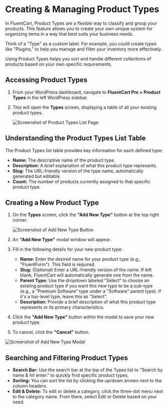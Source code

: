 # Creating & Managing Product Types

In FluentCart, Product Types are a flexible way to classify and group your products. This feature allows you to create your own unique system for organizing items in a way that best suits your business needs.

Think of a "Type" as a custom label. For example, you could create types like "Plugins," to help you manage and filter your inventory more effectively.

Using Product Types helps you sort and handle different collections of products based on your own specific requirements.

## Accessing Product Types

1.  From your WordPress dashboard, navigate to **FluentCart Pro > Product Types** in the left WordPress sidebar.
2.  This will open the **Types** screen, displaying a table of all your existing product types.

    ![Screenshot of Product Types List Page](/images/product-types-creation/Creating-Managing-Types/Type-1.png)

## Understanding the Product Types List Table

The Product Types list table provides key information for each defined type:

* **Name:** The descriptive name of the product type.
* **Description:** A brief explanation of what this product type represents.
* **Slug:** The URL-friendly version of the type name, automatically generated but editable.
* **Count:** The number of products currently assigned to that specific product type.

## Creating a New Product Type

1.  On the **Types** screen, click the **"Add New Type"** button at the top right corner.

    ![Screenshot of Add New Type Button](/images/product-types-creation/Creating-Managing-Types/Type-2.png) 

2.  An **"Add New Type"** modal window will appear.

    

3.  Fill in the following details for your new product type:
    * **Name:** Enter the desired name for your product type (e.g., "FluentForm"). This field is required.
    * **Slug:** (Optional) Enter a URL-friendly version of the name. If left blank, FluentCart will automatically generate one from the name.
    * **Parent Type:** Use the dropdown labeled "Select" to choose an existing product type if you want this new type to be a sub-type (e.g., a "Premium Software" type under a "Software" parent type). If it's a top-level type, leave this as "Select".
    * **Description:** Provide a brief description of what this product type represents or its primary characteristics.

4.  Click the **"Add New Type"** button within the modal to save your new product type.
5.  To cancel, click the **"Cancel"** button.

![Screenshot of Add New Type Modal](/images/product-types-creation/Creating-Managing-Types/Type-3.png)

## Searching and Filtering Product Types

* **Search Bar:** Use the search bar at the top of the Types list to "Search by name & hit enter." to quickly find specific product types.
* **Sorting:** You can sort the list by clicking the up/down arrows next to the column headers. 
* **Edit & Delete:** To edit or delete a category, click the three-dot menu next to the category name. From there, select Edit or Delete based on your need. 
